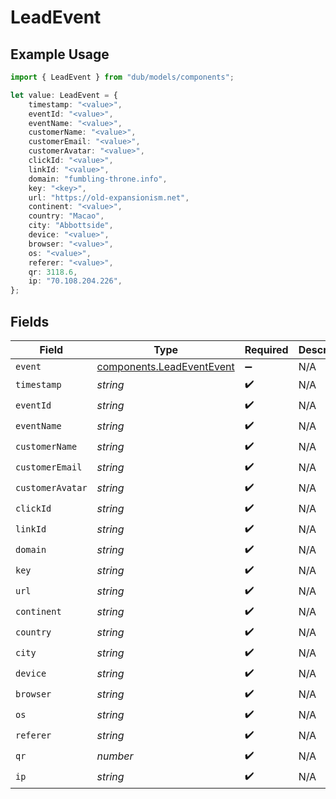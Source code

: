 # LeadEvent

## Example Usage

```typescript
import { LeadEvent } from "dub/models/components";

let value: LeadEvent = {
    timestamp: "<value>",
    eventId: "<value>",
    eventName: "<value>",
    customerName: "<value>",
    customerEmail: "<value>",
    customerAvatar: "<value>",
    clickId: "<value>",
    linkId: "<value>",
    domain: "fumbling-throne.info",
    key: "<key>",
    url: "https://old-expansionism.net",
    continent: "<value>",
    country: "Macao",
    city: "Abbottside",
    device: "<value>",
    browser: "<value>",
    os: "<value>",
    referer: "<value>",
    qr: 3118.6,
    ip: "70.108.204.226",
};
```

## Fields

| Field                                                                  | Type                                                                   | Required                                                               | Description                                                            |
| ---------------------------------------------------------------------- | ---------------------------------------------------------------------- | ---------------------------------------------------------------------- | ---------------------------------------------------------------------- |
| `event`                                                                | [components.LeadEventEvent](../../models/components/leadeventevent.md) | :heavy_minus_sign:                                                     | N/A                                                                    |
| `timestamp`                                                            | *string*                                                               | :heavy_check_mark:                                                     | N/A                                                                    |
| `eventId`                                                              | *string*                                                               | :heavy_check_mark:                                                     | N/A                                                                    |
| `eventName`                                                            | *string*                                                               | :heavy_check_mark:                                                     | N/A                                                                    |
| `customerName`                                                         | *string*                                                               | :heavy_check_mark:                                                     | N/A                                                                    |
| `customerEmail`                                                        | *string*                                                               | :heavy_check_mark:                                                     | N/A                                                                    |
| `customerAvatar`                                                       | *string*                                                               | :heavy_check_mark:                                                     | N/A                                                                    |
| `clickId`                                                              | *string*                                                               | :heavy_check_mark:                                                     | N/A                                                                    |
| `linkId`                                                               | *string*                                                               | :heavy_check_mark:                                                     | N/A                                                                    |
| `domain`                                                               | *string*                                                               | :heavy_check_mark:                                                     | N/A                                                                    |
| `key`                                                                  | *string*                                                               | :heavy_check_mark:                                                     | N/A                                                                    |
| `url`                                                                  | *string*                                                               | :heavy_check_mark:                                                     | N/A                                                                    |
| `continent`                                                            | *string*                                                               | :heavy_check_mark:                                                     | N/A                                                                    |
| `country`                                                              | *string*                                                               | :heavy_check_mark:                                                     | N/A                                                                    |
| `city`                                                                 | *string*                                                               | :heavy_check_mark:                                                     | N/A                                                                    |
| `device`                                                               | *string*                                                               | :heavy_check_mark:                                                     | N/A                                                                    |
| `browser`                                                              | *string*                                                               | :heavy_check_mark:                                                     | N/A                                                                    |
| `os`                                                                   | *string*                                                               | :heavy_check_mark:                                                     | N/A                                                                    |
| `referer`                                                              | *string*                                                               | :heavy_check_mark:                                                     | N/A                                                                    |
| `qr`                                                                   | *number*                                                               | :heavy_check_mark:                                                     | N/A                                                                    |
| `ip`                                                                   | *string*                                                               | :heavy_check_mark:                                                     | N/A                                                                    |